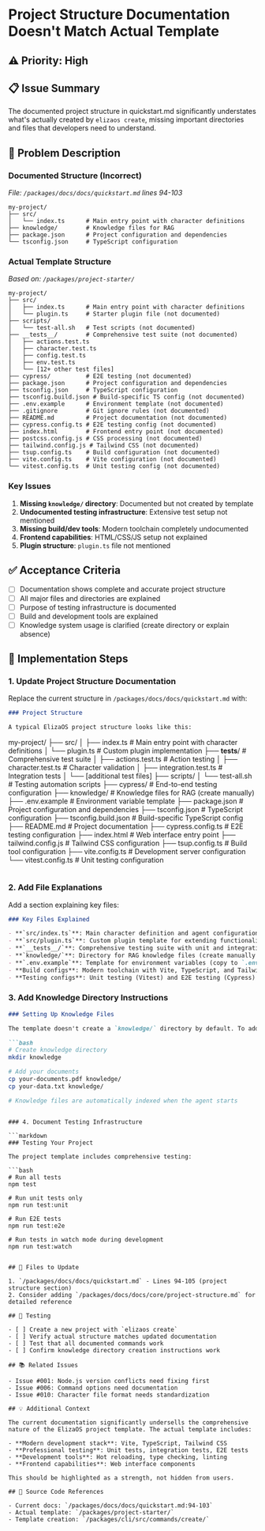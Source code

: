 # Project Structure Documentation Doesn't Match Actual Template

## ⚠️ Priority: High

## 📋 Issue Summary

The documented project structure in quickstart.md significantly understates what's actually created by `elizaos create`, missing important directories and files that developers need to understand.

## 🐛 Problem Description

### Documented Structure (Incorrect)
*File: `/packages/docs/docs/quickstart.md` lines 94-103*

```
my-project/
├── src/
│   └── index.ts      # Main entry point with character definitions
├── knowledge/        # Knowledge files for RAG
├── package.json      # Project configuration and dependencies
└── tsconfig.json     # TypeScript configuration
```

### Actual Template Structure
*Based on: `/packages/project-starter/`*

```
my-project/
├── src/
│   ├── index.ts      # Main entry point with character definitions
│   └── plugin.ts     # Starter plugin file (not documented)
├── scripts/
│   └── test-all.sh   # Test scripts (not documented)
├── __tests__/        # Comprehensive test suite (not documented)
│   ├── actions.test.ts
│   ├── character.test.ts
│   ├── config.test.ts
│   ├── env.test.ts
│   └── [12+ other test files]
├── cypress/          # E2E testing (not documented)
├── package.json      # Project configuration and dependencies
├── tsconfig.json     # TypeScript configuration
├── tsconfig.build.json # Build-specific TS config (not documented)
├── .env.example      # Environment template (not documented)
├── .gitignore        # Git ignore rules (not documented)
├── README.md         # Project documentation (not documented)
├── cypress.config.ts # E2E testing config (not documented)
├── index.html        # Frontend entry point (not documented)
├── postcss.config.js # CSS processing (not documented)
├── tailwind.config.js # Tailwind CSS (not documented)
├── tsup.config.ts    # Build configuration (not documented)
├── vite.config.ts    # Vite configuration (not documented)
└── vitest.config.ts  # Unit testing config (not documented)
```

### Key Issues

1. **Missing `knowledge/` directory**: Documented but not created by template
2. **Undocumented testing infrastructure**: Extensive test setup not mentioned
3. **Missing build/dev tools**: Modern toolchain completely undocumented
4. **Frontend capabilities**: HTML/CSS/JS setup not explained
5. **Plugin structure**: `plugin.ts` file not mentioned

## ✅ Acceptance Criteria

- [ ] Documentation shows complete and accurate project structure
- [ ] All major files and directories are explained
- [ ] Purpose of testing infrastructure is documented
- [ ] Build and development tools are explained
- [ ] Knowledge system usage is clarified (create directory or explain absence)

## 🔧 Implementation Steps

### 1. Update Project Structure Documentation

Replace the current structure in `/packages/docs/docs/quickstart.md` with:

```markdown
### Project Structure

A typical ElizaOS project structure looks like this:

```
my-project/
├── src/
│   ├── index.ts          # Main entry point with character definitions
│   └── plugin.ts         # Custom plugin implementation
├── __tests__/            # Comprehensive test suite
│   ├── actions.test.ts   # Action testing
│   ├── character.test.ts # Character validation
│   ├── integration.test.ts # Integration tests
│   └── [additional test files]
├── scripts/
│   └── test-all.sh       # Testing automation scripts
├── cypress/              # End-to-end testing configuration
├── knowledge/            # Knowledge files for RAG (create manually)
├── .env.example          # Environment variable template
├── package.json          # Project configuration and dependencies
├── tsconfig.json         # TypeScript configuration
├── tsconfig.build.json   # Build-specific TypeScript config
├── README.md             # Project documentation
├── cypress.config.ts     # E2E testing configuration
├── index.html            # Web interface entry point
├── tailwind.config.js    # Tailwind CSS configuration
├── tsup.config.ts        # Build tool configuration
├── vite.config.ts        # Development server configuration
└── vitest.config.ts      # Unit testing configuration
```
```

### 2. Add File Explanations

Add a section explaining key files:

```markdown
### Key Files Explained

- **`src/index.ts`**: Main character definition and agent configuration
- **`src/plugin.ts`**: Custom plugin template for extending functionality
- **`__tests__/`**: Comprehensive testing suite with unit and integration tests
- **`knowledge/`**: Directory for RAG knowledge files (create manually as needed)
- **`.env.example`**: Template for environment variables (copy to `.env`)
- **Build configs**: Modern toolchain with Vite, TypeScript, and Tailwind CSS
- **Testing configs**: Unit testing (Vitest) and E2E testing (Cypress)
```

### 3. Add Knowledge Directory Instructions

```markdown
### Setting Up Knowledge Files

The template doesn't create a `knowledge/` directory by default. To add RAG capabilities:

```bash
# Create knowledge directory
mkdir knowledge

# Add your documents
cp your-documents.pdf knowledge/
cp your-data.txt knowledge/

# Knowledge files are automatically indexed when the agent starts
```
```

### 4. Document Testing Infrastructure

```markdown
### Testing Your Project

The project template includes comprehensive testing:

```bash
# Run all tests
npm test

# Run unit tests only  
npm run test:unit

# Run E2E tests
npm run test:e2e

# Run tests in watch mode during development
npm run test:watch
```
```

## 📝 Files to Update

1. `/packages/docs/docs/quickstart.md` - Lines 94-105 (project structure section)
2. Consider adding `/packages/docs/docs/core/project-structure.md` for detailed reference

## 🧪 Testing

- [ ] Create a new project with `elizaos create`
- [ ] Verify actual structure matches updated documentation
- [ ] Test that all documented commands work
- [ ] Confirm knowledge directory creation instructions work

## 📚 Related Issues

- Issue #001: Node.js version conflicts need fixing first
- Issue #006: Command options need documentation
- Issue #010: Character file format needs standardization

## 💡 Additional Context

The current documentation significantly undersells the comprehensive nature of the ElizaOS project template. The actual template includes:

- **Modern development stack**: Vite, TypeScript, Tailwind CSS
- **Professional testing**: Unit tests, integration tests, E2E tests
- **Development tools**: Hot reloading, type checking, linting
- **Frontend capabilities**: Web interface components

This should be highlighted as a strength, not hidden from users.

## 📎 Source Code References

- Current docs: `/packages/docs/docs/quickstart.md:94-103`
- Actual template: `/packages/project-starter/`
- Template creation: `/packages/cli/src/commands/create/`